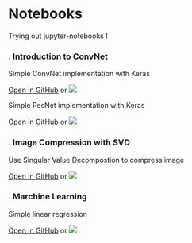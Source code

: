 # Notebooks

Trying out jupyter-notebooks ! 

### . Introduction to ConvNet
Simple ConvNet implementation with Keras

<a href ="https://github.com/vincentbonnetcg/Numerical-Bric-a-Brac/blob/master/notebooks/computer_vision/image_classification_intro.ipynb">Open in GitHub</a> or
<a href="https://colab.research.google.com/github/vincentbonnetcg/Numerical-Bric-a-Brac/blob/master/notebooks/computer_vision/image_classification_intro.ipynb"><img src="https://colab.research.google.com/assets/colab-badge.svg"></a>

Simple ResNet implementation with Keras

<a href ="https://github.com/vincentbonnetcg/Numerical-Bric-a-Brac/blob/master/notebooks/computer_vision/image_classification_ResNet.ipynb">Open in GitHub</a> or
<a href="https://colab.research.google.com/github/vincentbonnetcg/Numerical-Bric-a-Brac/blob/master/notebooks/computer_vision/image_classification_ResNet.ipynb"><img src="https://colab.research.google.com/assets/colab-badge.svg"></a>

### . Image Compression with SVD
Use Singular Value Decompostion to compress image

<a href ="https://github.com/vincentbonnetcg/Numerical-Bric-a-Brac/blob/master/notebooks/digital_image_processing/image_compression_with_svd.ipynb">Open in GitHub</a> or
<a href="https://colab.research.google.com/github/vincentbonnetcg/Numerical-Bric-a-Brac/blob/master/notebooks/digital_image_processing/image_compression_with_svd.ipynb"><img src="https://colab.research.google.com/assets/colab-badge.svg"></a>

### . Marchine Learning
Simple linear regression

<a href ="https://github.com/vincentbonnetcg/Numerical-Bric-a-Brac/blob/master/notebooks/machine_learning/1_simple_linear_regression.ipynb">Open in GitHub</a> or
<a href="https://colab.research.google.com/github/vincentbonnetcg/Numerical-Bric-a-Brac/blob/master/notebooks/machine_learning/1_simple_linear_regression.ipynb"><img src="https://colab.research.google.com/assets/colab-badge.svg"></a>


